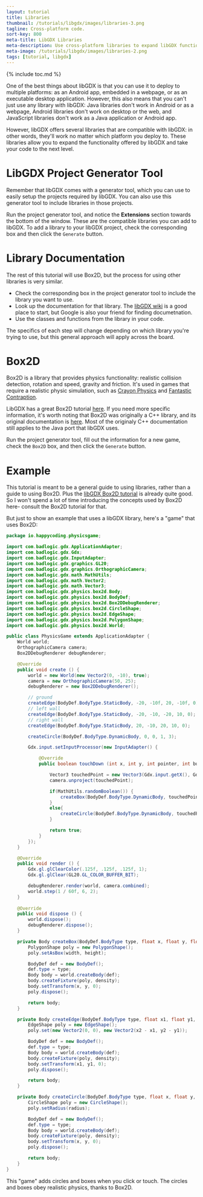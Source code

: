 ```yaml
---
layout: tutorial
title: Libraries
thumbnail: /tutorials/libgdx/images/libraries-3.png
tagline: Cross-platform code. 
sort-key: 800
meta-title: LibGDX Libraries
meta-description: Use cross-platform libraries to expand libGDX functionality.
meta-image: /tutorials/libgdx/images/libraries-2.png
tags: [tutorial, libgdx]
---
```


{% include toc.md %}

One of the best things about libGDX is that you can use it to deploy to multiple platforms: as an Android app, embedded in a webpage, or as an executable desktop application. However, this also means that you can't just use any library with libGDX: Java libraries don't work in Android or as a webpage, Android libraries don't work on desktop or the web, and JavaScript libraries don't work as a Java application or Android app.

However, libGDX offers several libraries that are compatible with libGDX: in other words, they'll work no matter which platform you deploy to. These libraries allow you to expand the functionality offered by libGDX and take your code to the next level.

# LibGDX Project Generator Tool

Remember that libGDX comes with a generator tool, which you can use to easily setup the projects required by libGDX. You can also use this generator tool to include libraries in those projects.

Run the project generator tool, and notice the **Extensions** section towards the bottom of the window. These are the compatible libraries you can add to libGDX. To add a library to your libGDX project, check the corresponding box and then click the `Generate` button.

# Library Documentation

The rest of this tutorial will use Box2D, but the process for using other libraries is very similar.

- Check the corresponding box in the project generator tool to include the library you want to use.
- Look up the documentation for that library. The [libGDX wiki](https://github.com/libgdx/libgdx/wiki) is a good place to start, but Google is also your friend for finding documetnation.
- Use the classes and functions from the library in your code.

The specifics of each step will change depending on which library you're trying to use, but this general approach will apply across the board.

# Box2D

Box2D is a library that provides physics functionality: realistic collision detection, rotation and speed, gravity and friction. It's used in games that require a realistic physic simulation, such as [Crayon Physics](http://www.crayonphysics.com/) and [Fantastic Contraption](http://fantasticcontraption.com/).

LibGDX has a great Box2D tutorial [here](https://github.com/libgdx/libgdx/wiki/Box2d). If you need more specific information, it's worth noting that Box2D was originally a C++ library, and its original documentation is [here](https://box2d.org/documentation/). Most of the originaly C++ documentation still applies to the Java port that libGDX uses.

Run the project generator tool, fill out the information for a new game, check the `Box2D` box, and then click the `Generate` button.

# Example

This tutorial is meant to be a general guide to using libraries, rather than a guide to using Box2D. Plus the [libGDX Box2D tutorial](https://github.com/libgdx/libgdx/wiki/Box2d) is already quite good. So I won't spend a lot of time introducing the concepts used by Box2D here- consult the Box2D tutorial for that.

But just to show an example that uses a libGDX library, here's a "game" that uses Box2D:

```java
package io.happycoding.physicsgame;

import com.badlogic.gdx.ApplicationAdapter;
import com.badlogic.gdx.Gdx;
import com.badlogic.gdx.InputAdapter;
import com.badlogic.gdx.graphics.GL20;
import com.badlogic.gdx.graphics.OrthographicCamera;
import com.badlogic.gdx.math.MathUtils;
import com.badlogic.gdx.math.Vector2;
import com.badlogic.gdx.math.Vector3;
import com.badlogic.gdx.physics.box2d.Body;
import com.badlogic.gdx.physics.box2d.BodyDef;
import com.badlogic.gdx.physics.box2d.Box2DDebugRenderer;
import com.badlogic.gdx.physics.box2d.CircleShape;
import com.badlogic.gdx.physics.box2d.EdgeShape;
import com.badlogic.gdx.physics.box2d.PolygonShape;
import com.badlogic.gdx.physics.box2d.World;

public class PhysicsGame extends ApplicationAdapter {
	World world;
	OrthographicCamera camera;
	Box2DDebugRenderer debugRenderer;

	@Override
	public void create () {
		world = new World(new Vector2(0, -10), true);
		camera = new OrthographicCamera(50, 25);
		debugRenderer = new Box2DDebugRenderer();

		// ground
		createEdge(BodyDef.BodyType.StaticBody, -20, -10f, 20, -10f, 0);
		// left wall
		createEdge(BodyDef.BodyType.StaticBody, -20, -10, -20, 10, 0);
		// right wall
		createEdge(BodyDef.BodyType.StaticBody, 20, -10, 20, 10, 0);

		createCircle(BodyDef.BodyType.DynamicBody, 0, 0, 1, 3);

		Gdx.input.setInputProcessor(new InputAdapter() {

			@Override
			public boolean touchDown (int x, int y, int pointer, int button) {

				Vector3 touchedPoint = new Vector3(Gdx.input.getX(), Gdx.input.getY(), 0);
				camera.unproject(touchedPoint);

				if(MathUtils.randomBoolean()) {
					createBox(BodyDef.BodyType.DynamicBody, touchedPoint.x, touchedPoint.y, 1, 1, 1);
				}
				else{
					createCircle(BodyDef.BodyType.DynamicBody, touchedPoint.x, touchedPoint.y, 1, 3);
				}

				return true;
			}
		});
	}

	@Override
	public void render () {
		Gdx.gl.glClearColor(.125f, .125f, .125f, 1);
		Gdx.gl.glClear(GL20.GL_COLOR_BUFFER_BIT);

		debugRenderer.render(world, camera.combined);
		world.step(1 / 60f, 6, 2);
	}
	
	@Override
	public void dispose () {
		world.dispose();
		debugRenderer.dispose();
	}

	private Body createBox(BodyDef.BodyType type, float x, float y, float width, float height, float density) {
		PolygonShape poly = new PolygonShape();
		poly.setAsBox(width, height);

		BodyDef def = new BodyDef();
		def.type = type;
		Body body = world.createBody(def);
		body.createFixture(poly, density);
		body.setTransform(x, y, 0);
		poly.dispose();

		return body;
	}

	private Body createEdge(BodyDef.BodyType type, float x1, float y1, float x2, float y2, float density) {
		EdgeShape poly = new EdgeShape();
		poly.set(new Vector2(0, 0), new Vector2(x2 - x1, y2 - y1));

		BodyDef def = new BodyDef();
		def.type = type;
		Body body = world.createBody(def);
		body.createFixture(poly, density);
		body.setTransform(x1, y1, 0);
		poly.dispose();

		return body;
	}

	private Body createCircle(BodyDef.BodyType type, float x, float y, float radius, float density) {
		CircleShape poly = new CircleShape();
		poly.setRadius(radius);

		BodyDef def = new BodyDef();
		def.type = type;
		Body body = world.createBody(def);
		body.createFixture(poly, density);
		body.setTransform(x, y, 0);
		poly.dispose();

		return body;
	}
}
```

This "game" adds circles and boxes when you click or touch. The circles and boxes obey realistic physics, thanks to Box2D.